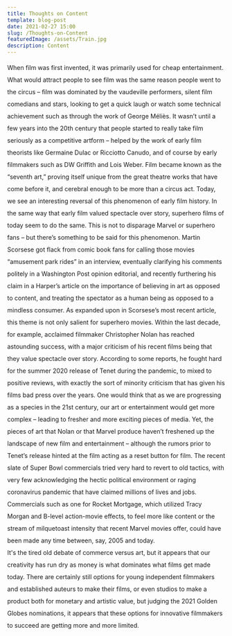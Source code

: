 ```yaml
---
title: Thoughts on Content
template: blog-post
date: 2021-02-27 15:00
slug: /Thoughts-on-Content
featuredImage: /assets/Train.jpg
description: Content
---
```


<div style="line-height: 2em;">
When film was first invented, it was primarily used for cheap entertainment. What would attract people to see film was the same reason people went to the circus – film was dominated by the vaudeville performers, silent film comedians and stars, looking to get a quick laugh or watch some technical achievement such as through the work of George Méliès. It wasn’t until a few years into the 20th century that people started to really take film seriously as a competitive artform – helped by the work of early film theorists like Germaine Dulac or Ricciotto Canudo, and of course by early filmmakers such as DW Griffith and Lois Weber. Film became known as the “seventh art,” proving itself unique from the great theatre works that have come before it, and cerebral enough to be more than a circus act. Today, we see an interesting reversal of this phenomenon of early film history. In the same way that early film valued spectacle over story, superhero films of today seem to do the same. This is not to disparage Marvel or superhero fans – but there’s something to be said for this phenomenon. Martin Scorsese got flack from comic book fans for calling those movies “amusement park rides” in an interview, eventually clarifying his comments politely in a Washington Post opinion editorial, and recently furthering his claim in a Harper’s article on the importance of believing in art as opposed to content, and treating the spectator as a human being as opposed to a mindless consumer. As expanded upon in Scorsese’s most recent article, this theme is not only salient for superhero movies. Within the last decade, for example, acclaimed filmmaker Christopher Nolan has reached astounding success, with a major criticism of his recent films being that they value spectacle over story. According to some reports, he fought hard for the summer 2020 release of Tenet during the pandemic, to mixed to positive reviews, with exactly the sort of minority criticism that has given his films bad press over the years. One would think that as we are progressing as a species in the 21st century, our art or entertainment would get more complex – leading to fresher and more exciting pieces of media. Yet, the pieces of art that Nolan or that Marvel produce haven’t freshened up the landscape of new film and entertainment – although the rumors prior to Tenet’s release hinted at the film acting as a reset button for film. The recent slate of Super Bowl commercials tried very hard to revert to old tactics, with very few acknowledging the hectic political environment or raging coronavirus pandemic that have claimed millions of lives and jobs. Commercials such as one for Rocket Mortgage, which utilized Tracy Morgan and B-level action-movie effects, to feel more like content or the stream of milquetoast intensity that recent Marvel movies offer, could have been made any time between, say, 2005 and today. 


<div style="line-height: 2em;">
It's the tired old debate of commerce versus art, but it appears that our creativity has run dry as money is what dominates what films get made today. There are certainly still options for young independent filmmakers and established auteurs to make their films, or even studios to make a product both for monetary and artistic value, but judging the 2021 Golden Globes nominations, it appears that these options for innovative filmmakers to succeed are getting more and more limited.
